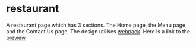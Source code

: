 # restaurant
A restaurant page which has 3 sections. The Home page, the Menu page and the Contact Us page.
The design utilises <a href="https://webpack.js.org/">webpack</a>.
Here is a link to the <a href="https://dimejidj.github.io/restaurant/">preview<a/> 
